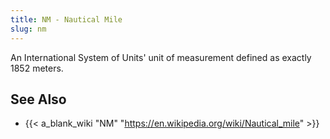 ```yaml
---
title: NM - Nautical Mile
slug: nm
---
```


An International System of Units' unit of measurement defined as exactly 1852 meters.

## See Also

* {{<  a_blank_wiki "NM" "https://en.wikipedia.org/wiki/Nautical_mile" >}}

